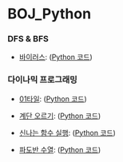 # BOJ_Python

### DFS & BFS
- [바이러스][bojlink]: ([Python 코드][codelink])

[bojlink]: https://www.acmicpc.net/problem/2606
[codelink]: https://github.com/soyeonii/BOJ_Python/blob/main/2606.py

### 다이나믹 프로그래밍
- [01타일][bojlink]: ([Python 코드][codelink])

[bojlink]: https://www.acmicpc.net/problem/1904
[codelink]: https://github.com/soyeonii/BOJ_Python/blob/main/1904.py

- [계단 오르기][bojlink]: ([Python 코드][codelink])

[bojlink]: https://www.acmicpc.net/problem/2579
[codelink]: https://github.com/soyeonii/BOJ_Python/blob/main/2579.py

- [신나는 함수 실행][bojlink]: ([Python 코드][codelink])

[bojlink]: https://www.acmicpc.net/problem/9184
[codelink]: https://github.com/soyeonii/BOJ_Python/blob/main/9184.py


- [파도반 수열][bojlink]: ([Python 코드][codelink])

[bojlink]: https://www.acmicpc.net/problem/9461
[codelink]: https://github.com/soyeonii/BOJ_Python/blob/main/9461.py
